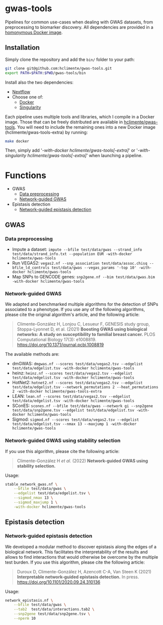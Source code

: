 # gwas-tools

Pipelines for common use-cases when dealing with GWAS datasets, from preprocessing to biomarker discovery. All dependencies are provided in a [homonymous Docker image](https://hub.docker.com/repository/docker/hclimente/gwas-tools).

## Installation

Simply clone the repository and add the `bin/` folder to your path:

```bash
git clone git@github.com:hclimente/gwas-tools.git
export PATH=$PATH:$PWD/gwas-tools/bin
```

Install also the two dependencies:

- [Nextflow](https://www.nextflow.io/)
- Choose one of:
    - [Docker](https://docs.docker.com/desktop/#download-and-install)
    - [Singularity](https://docs.sylabs.io/guides/3.0/user-guide/installation.html)

Each pipeline uses multiple tools and libraries, which I compile in a Docker image. Those that can be freely distributed are available in [hclimente/gwas-tools](https://hub.docker.com/r/hclimente/gwas-tools). You will need to include the remaining ones into a new Docker image (hclimente/gwas-tools-extra) by running:

```bash
make docker
```

Then, simply add '*-with-docker hclimente/gwas-tools[-extra]*' or '*-with-singularity hclimente/gwas-tools[-extra]*' when launching a pipeline.

# Functions

- GWAS
    - [Data preprocessing](#data_preprocessing)
    - [Network-guided GWAS](#network_gwas)
- Epistasis detection
    - [Network-guided epistasis detection](#network_epistasis)

## GWAS

### Data preprocessing
<a name="data_preprocessing"></a>

- Impute a dataset: `impute --bfile test/data/gwas --strand_info test/data/strand_info.txt --population EUR -with-docker hclimente/gwas-tools`
- Run VEGAS2: `vegas2.nf --snp_association test/data/assoc.chisq --bfile_ld_controls test/data/gwas --vegas_params '-top 10' -with-docker hclimente/gwas-tools`
- Map SNPs to GENCODE genes: `snp2gene.nf --bim test/data/gwas.bim -with-docker hclimente/gwas-tools`

### Network-guided GWAS
<a name="network_gwas"></a>

We adapted and benchmarked multiple algorithms for the detection of SNPs associated to a phenotype. If you use any of the following algorithms, please cite the original algorithm's article, and the following article:

> Climente-González H, Lonjou C, Lesueur F, GENESIS study group, Stoppa-Lyonnet D, et al. (2021) **Boosting GWAS using biological networks: A study on susceptibility to familial breast cancer.** PLOS Computational Biology 17(3): e1008819. https://doi.org/10.1371/journal.pcbi.1008819

The available methods are:

- dmGWAS: `dmgwas.nf --scores test/data/vegas2.tsv --edgelist test/data/edgelist.tsv -with-docker hclimente/gwas-tools`
- heinz: `heinz.nf --scores test/data/vegas2.tsv --edgelist test/data/edgelist.tsv -with-docker hclimente/gwas-tools`
- HotNet2: `hotnet2.nf --scores test/data/vegas2.tsv --edgelist test/data/edgelist.tsv --network_permutations 2 --heat_permutations 2 -with-docker hclimente/gwas-tools-extra`
- LEAN: `lean.nf --scores test/data/vegas2.tsv --edgelist test/data/edgelist.tsv -with-docker hclimente/gwas-tools`
- SConES: `scones.nf --bfile test/data/gwas --network gi --snp2gene test/data/snp2gene.tsv --edgelist test/data/edgelist.tsv -with-docker hclimente/gwas-tools`
- Sigmod: `sigmod.nf --scores test/data/vegas2.tsv --edgelist test/data/edgelist.tsv --nmax 13 --maxjump 1 -with-docker hclimente/gwas-tools`

### Network-guided GWAS using stability selection
<a name="stable_network_gwas"></a>

If you use this algorithm, please cite the following article:

> Climente-González H *et al.* (2022) **Network-guided GWAS using stability selection.** 

Usage:

```bash
stable_network_gwas.nf \
    --bfile test/data/gwas \
    --edgelist test/data/edgelist.tsv \
    --sigmod_nmax 13 \
    --sigmod_maxjump 1 \
    -with-docker hclimente/gwas-tools
```

## Epistasis detection

### Network-guided epistasis detection
<a name="network_epistasis"></a>

We developed a modular method to discover epistasis along the edges of a biological network. This facilitates the interpretability of the results and allows to find interactions that would otherwise be overcome by the multiple test burden. If you use this algorithm, please cite the following article:

> Duroux D, Climente-González H, Azencott C-A, Van Steen K (2021) **Interpretable network-guided epistasis detection.** In press. https://doi.org/10.1101/2020.09.24.310136

Usage:

```bash
network_epistasis.nf \
    --bfile test/data/gwas \
    --tab2  test/data/interactions.tab2 \
    --snp2gene test/data/snp2gene.tsv \
    --nperm 10
```
